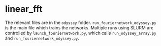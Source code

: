 # linear_fft
The relevant files are in the `odyssey` folder. 
`run_fouriernetwork_odyssey.py` is the main file which trains the networks. Multiple runs using SLURM are controlled by `launch_fouriernetwork.py`, which calls `run_odyssey_array.py` and `run_fouriernetwork_odyssey.py`.
